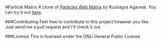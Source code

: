 #Particle Matrix
A clone of [Particles Web Matrix](http://cssdeck.com/labs/full/html5-canvas-particles-web-matrix/) by Kushagra Agarwal. You can try it out [here](http://antonrufino.github.io/ParticleMatrix).

###Contributing
Feel free to contribute to this project however you like. Just send me a pull request and I'll check it out. 

###License
This is licensed under the GNU General Public License
